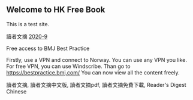 ## Welcome to HK Free Book

This is a test site.

讀者文摘 [2020-9](https://libgen.is/book/index.php?md5=0BEE9B8DAD8EB86511B7617C2D26478C)


Free access to BMJ Best Practice

Firstly, use a VPN and connect to Norway. You can use any VPN you like. For free VPN, you can use Windscribe.
Than go to https://bestpractice.bmj.com/
You can now view all the content freely.





讀者文摘, 讀者文摘中文版, 讀者文摘pdf, 讀者文摘免費下載, Reader's Digest Chinese







